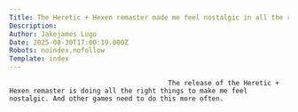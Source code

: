 ```yaml
---
Title: The Heretic + Hexen remaster made me feel nostalgic in all the right ways
Description: 
Author: Jakejames Lugo
Date: 2025-08-30T17:00:19.000Z
Robots: noindex,nofollow
Template: index
---
```


                                            The release of the Heretic + Hexen remaster is doing all the right things to make me feel nostalgic. And other games need to do this more often.
                                        